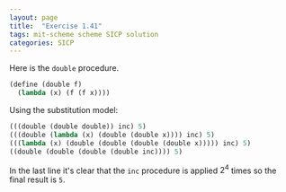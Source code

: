 ```yaml
---
layout: page
title:  "Exercise 1.41"
tags: mit-scheme scheme SICP solution
categories: SICP
---
```

Here is the `double` procedure.
```scheme
(define (double f)
  (lambda (x) (f (f x))))
```
Using the substitution model:
```scheme
(((double (double double)) inc) 5)
(((double (lambda (x) (double (double x)))) inc) 5)
(((lambda (x) (double (double (double (double x))))) inc) 5)
((double (double (double (double inc)))) 5)
```
In the last line it's clear that the `inc` procedure is applied $2^4$ times so the final result is `5`.